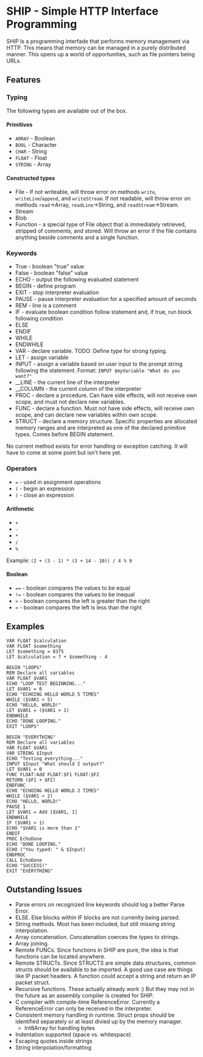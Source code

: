 # SHIP - Simple HTTP Interface Programming

SHIP Is a programming interfade that performs memory management via HTTP. This means that memory can be managed in a purely distributed manner. This opens up a world of opportunities, such as file pointers being URLs.

## Features

### Typing

The following types are available out of the box.

#### Primitives

- `ARRAY` - Boolean
- `BOOL` - Character
- `CHAR` - String
- `FLOAT` - Float
- `STRING` - Array

#### Constructed types

- File - If not writeable, will throw error on methods `write`, `writeLine`/`append`, and `writeStream`. If not readable, will throw error on methods `read`->Array, `readLine`->String, and `readStream`->Stream.
- Stream
- Blob
- Function - a special type of File object that is immediately retrieved, stripped of comments, and stored. Will throw an error if the file contains anything beside comments and a single function.

### Keywords

- True - boolean "true" value
- False - boolean "false" value
- ECHO - output the following evaluated statement
- BEGIN - define program 
- EXIT - stop interpreter evaluation
- PAUSE - pause interpreter evaluation for a specified amount of seconds
- REM - line is a comment
- IF - evaluate boolean condition follow statement and, if true, run block following condition
- ELSE
- ENDIF
- WHILE
- ENDWHILE
- VAR - declare variable. TODO: Define type for strong typing.
- LET - assign variable
- INPUT - assign a variable based on user input to the prompt string following the statement. Format: `INPUT $myVariable "What do you want?"`
- __LINE - the current line of the interpreter
- __COLUMN - the current column of the interpreter
- PROC - declare a procedure. Can have side effects, will not receive own scope, and must not declare new variables.
- FUNC - declare a function. Must not have side effects, will receive own scope, and can declare new variables within own scope.
- STRUCT - declare a memory structure. Specific properties are allocated memory ranges and are interpreted as one of the declared primitive types. Comes before BEGIN statement.

No current method exists for error handling or exception catching. It will have to come at some point but isn't here yet.

### Operators

- `=` - used in assignment operations
- `(` - begin an expression
- `)` - close an expression

#### Arithmetic

- `+`
- `-`
- `*`
- `/`
- `%`

Example: `(2 + (3 - 1) * (3 + 14 - 10)) / 4 % 9`

#### Boolean

- `==` - boolean compares the values to be equal
- `!=` - boolean compares the values to be inequal
- `>` - boolean compares the left is greater than the right
- `<` - boolean compares the left is less than the right

## Examples

```
VAR FLOAT $calculation
VAR FLOAT $something
LET $something = 8375
LET $calculation = 7 + $something - 4
```

```
BEGIN "LOOPS"
REM Declare all variables
VAR FLOAT $VAR1
ECHO "LOOP TEST BEGINNING..."
LET $VAR1 = 0
ECHO "ECHOING HELLO WORLD 5 TIMES"
WHILE ($VAR1 < 5)
ECHO "HELLO, WORLD!"
LET $VAR1 = ($VAR1 + 1)
ENDWHILE
ECHO "DONE LOOPING."
EXIT "LOOPS"
```

```
BEGIN "EVERYTHING"
REM Declare all variables
VAR FLOAT $VAR1
VAR STRING $Input
ECHO "Testing everything..."
INPUT $Input "What should I output?"
LET $VAR1 = 0
FUNC FLOAT:Add FLOAT:$F1 FLOAT:$F2
RETURN ($F1 + $F2)
ENDFUNC
ECHO "ECHOING HELLO WORLD 2 TIMES"
WHILE ($VAR1 < 2)
ECHO "HELLO, WORLD!"
PAUSE 1
LET $VAR1 = Add [$VAR1, 1]
ENDWHILE
IF ($VAR1 > 1)
ECHO "$VAR1 is more than 1"
ENDIF
PROC EchoDone
ECHO "DONE LOOPING."
ECHO ("You typed: " & $Input)
ENDPROC
CALL EchoDone
ECHO "SUCCESS!"
EXIT "EVERYTHING"
```

## Outstanding Issues

- Parse errors on recognized line keywords should log a better Parse Error.
- ELSE. Else blocks within IF blocks are not currenlty being parsed.
- String methods. Most has been included, but still missing string interpolation.
- Array concatenation. Concatenation coerces the types to strings.
- Array joining.
- Remote FUNCs. Since functions in SHIP are pure, the idea is that functions can be located anywhere.
- Remote STRUCTs. Since STRUCTS are simple data structures, common structs should be available to be imported. A good use case are things like IP packet headers. A function could accept a string and return an IP packet struct.
- Recursive functions. These actually already work :) But they may not in the future as an assembly compiler is created for SHIP.
- C compiler with compile-time ReferenceError. Currently a ReferenceError can only be received in the interpreter.
- Consistent memory handling in runtime. Struct props should be identified separately or at least divied up by the memory manager.
  - Int8Array for handling bytes
- Indentation supported (space vs. whitespace)
- Escaping quotes inside strings
- String interpolation/formatting
